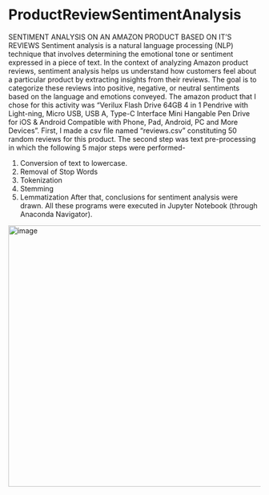 # ProductReviewSentimentAnalysis
SENTIMENT ANALYSIS ON AN AMAZON PRODUCT BASED ON IT’S REVIEWS
Sentiment analysis is a natural language processing (NLP) technique that involves determining the emotional tone or sentiment expressed in a piece of text. In the context of analyzing Amazon product reviews, sentiment analysis helps us understand how customers feel about a particular product by extracting insights from their reviews. The goal is to categorize these reviews into positive, negative, or neutral sentiments based on the language and emotions conveyed. The amazon product that I chose for this activity was “Verilux Flash Drive 64GB 4 in 1 Pendrive with Light-ning, Micro USB, USB A, Type-C Interface Mini Hangable Pen Drive for iOS & Android Compatible with Phone, Pad, Android, PC and More Devices”.
First, I made a csv file named “reviews.csv” constituting 50 random reviews for this product. The second step was text pre-processing in which the following 5 major steps were performed-
1. Conversion of text to lowercase.
2. Removal of Stop Words
3. Tokenization
4. Stemming
5. Lemmatization
After that, conclusions for sentiment analysis were drawn.
All these programs were executed in Jupyter Notebook (through Anaconda Navigator).
<img width="522" alt="image" src="https://github.com/amena-inamdar/ProductReviewSentimentAnalysis/assets/89070018/272ec409-d0ff-4c6b-a1e9-95c298e9b6ef">
